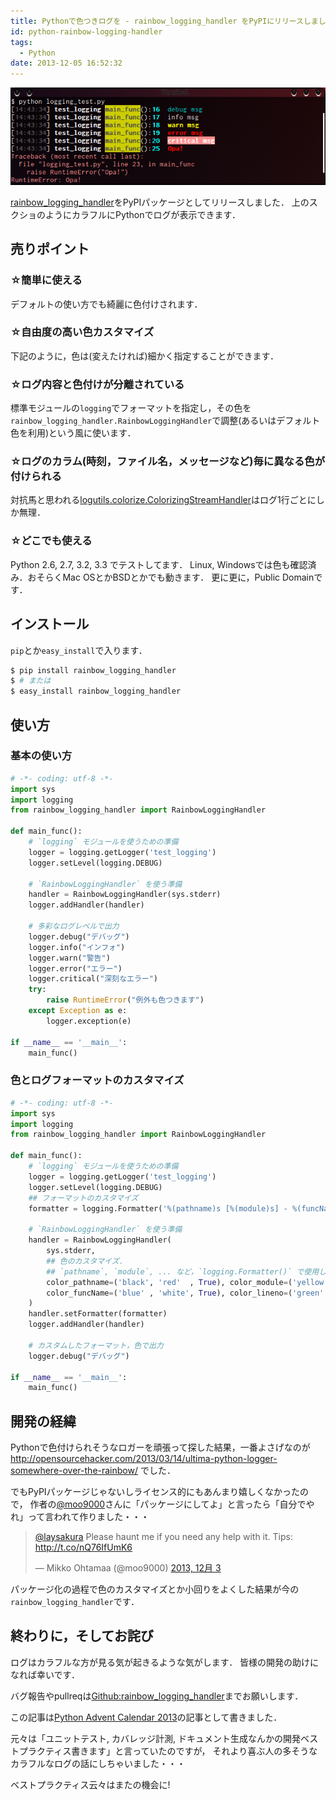 ```yaml
---
title: Pythonで色つきログを - rainbow_logging_handler をPyPIにリリースしました
id: python-rainbow-logging-handler
tags:
  - Python
date: 2013-12-05 16:52:32
---
```


<img src="/img/2013/12-05-python-rainbow-logging-handler.png" alt="RainbowLoggingHandler" width="auto" height="auto">

[rainbow_logging_handler](https://github.com/laysakura/rainbow_logging_handler)をPyPIパッケージとしてリリースしました．
上のスクショのようにカラフルにPythonでログが表示できます．

<!-- more -->

<!-- toc -->

## 売りポイント

### ☆簡単に使える
デフォルトの使い方でも綺麗に色付けされます．

### ☆自由度の高い色カスタマイズ
下記のように，色は(変えたければ)細かく指定することができます．

### ☆ログ内容と色付けが分離されている
標準モジュールの`logging`でフォーマットを指定し，その色を`rainbow_logging_handler.RainbowLoggingHandler`で調整(あるいはデフォルト色を利用)という風に使います．

### ☆ログのカラム(時刻，ファイル名，メッセージなど)毎に異なる色が付けられる
対抗馬と思われる[logutils.colorize.ColorizingStreamHandler](http://pythonhosted.org/logutils/colorize.html)はログ1行ごとにしか無理．

### ☆どこでも使える
Python 2.6, 2.7, 3.2, 3.3 でテストしてます．
Linux, Windowsでは色も確認済み．おそらくMac OSとかBSDとかでも動きます．
更に更に，Public Domainです．

## インストール
`pip`とか`easy_install`で入ります．

```sh
$ pip install rainbow_logging_handler
$ # または
$ easy_install rainbow_logging_handler
```

## 使い方

### 基本の使い方
```python
# -*- coding: utf-8 -*-
import sys
import logging
from rainbow_logging_handler import RainbowLoggingHandler

def main_func():
    # `logging` モジュールを使うための準備
    logger = logging.getLogger('test_logging')
    logger.setLevel(logging.DEBUG)

    # `RainbowLoggingHandler` を使う準備
    handler = RainbowLoggingHandler(sys.stderr)
    logger.addHandler(handler)

    # 多彩なログレベルで出力
    logger.debug("デバッグ")
    logger.info("インフォ")
    logger.warn("警告")
    logger.error("エラー")
    logger.critical("深刻なエラー")
    try:
        raise RuntimeError("例外も色つきます")
    except Exception as e:
        logger.exception(e)

if __name__ == '__main__':
    main_func()
```

### 色とログフォーマットのカスタマイズ
```python
# -*- coding: utf-8 -*-
import sys
import logging
from rainbow_logging_handler import RainbowLoggingHandler

def main_func():
    # `logging` モジュールを使うための準備
    logger = logging.getLogger('test_logging')
    logger.setLevel(logging.DEBUG)
    ## フォーマットのカスタマイズ
    formatter = logging.Formatter('%(pathname)s [%(module)s] - %(funcName)s:L%(lineno)d : %(message)s')

    # `RainbowLoggingHandler` を使う準備
    handler = RainbowLoggingHandler(
        sys.stderr,
        ## 色のカスタマイズ．
        ## `pathname`, `module`, ... など，`logging.Formatter()` で使用したカラムの色を調整
        color_pathname=('black', 'red'  , True), color_module=('yellow', None, False),
        color_funcName=('blue' , 'white', True), color_lineno=('green' , None, False),
    )
    handler.setFormatter(formatter)
    logger.addHandler(handler)

    # カスタムしたフォーマット，色で出力
    logger.debug("デバッグ")

if __name__ == '__main__':
    main_func()
```

## 開発の経緯
Pythonで色付けられそうなロガーを頑張って探した結果，一番よさげなのが
http://opensourcehacker.com/2013/03/14/ultima-python-logger-somewhere-over-the-rainbow/
でした．

でもPyPIパッケージじゃないしライセンス的にもあんまり嬉しくなかったので，
作者の[@moo9000](https://twitter.com/moo9000)さんに「パッケージにしてよ」と言ったら「自分でやれ」って言われて作りました・・・
<blockquote class="twitter-tweet" data-conversation="none" lang="ja"><p><a href="https://twitter.com/laysakura">@laysakura</a> Please haunt me if you need any help with it. Tips: <a href="http://t.co/nQ76IfUmK6">http://t.co/nQ76IfUmK6</a></p>&mdash; Mikko Ohtamaa (@moo9000) <a href="https://twitter.com/moo9000/statuses/407786775382200320">2013, 12月 3</a></blockquote>
<script async src="//platform.twitter.com/widgets.js" charset="utf-8"></script>

パッケージ化の過程で色のカスタマイズとか小回りをよくした結果が今の`rainbow_logging_handler`です．

## 終わりに，そしてお詫び
ログはカラフルな方が見る気が起きるような気がします．
皆様の開発の助けになれば幸いです．

バグ報告やpullreqは[Github:rainbow_logging_handler](https://github.com/laysakura/rainbow_logging_handler)までお願いします．


この記事は[Python Advent Calendar 2013](http://www.adventar.org/calendars/166)の記事として書きました．

元々は「ユニットテスト, カバレッジ計測, ドキュメント生成なんかの開発ベストプラクティス書きます」と言っていたのですが，
それより喜ぶ人の多そうなカラフルなログの話にしちゃいました・・・

ベストプラクティス云々はまたの機会に!
